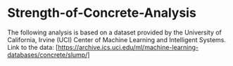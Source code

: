 # Strength-of-Concrete-Analysis
The following analysis is based on a dataset provided by the University of California, Irvine (UCI) Center of
Machine Learning and Intelligent Systems. Link to the data: [https://archive.ics.uci.edu/ml/machine-learning-databases/concrete/slump/]
